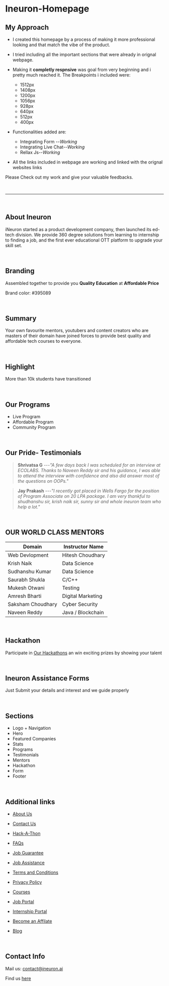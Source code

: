 # Ineuron-Homepage

## My Approach

* I created this homepage by a process of making it more professional looking and that match the vibe of the product.
* I tried including all the important sections that were already in orignal webpage.
* Making it **completly respnsive** was goal from very beginning and i pretty much reached it. The Breakpoints i included were:
    * 1512px
    * 1408px
    * 1200px
    * 1056px
    * 928px
    * 640px
    * 512px
    * 400px

* Functionalities added are:
    * Integrating Form --*Working*
    * Integrating Live Chat--*Working*
    * Rellax Js--*Working*

* All the links included in webpage are working and linked with the orignal websites links       


Please Check out my work and give your valuable feedbacks.


<br/>

---
<br/>

## About Ineuron

iNeuron started as a product development company, then launched its ed-tech division. We provide 360 degree solutions from learning to internship to finding a job, and the first ever educational OTT platform to upgrade your skill set.

<br/>

## Branding

Assembled together to provide you **Quality Education** at **Affordable Price**

Brand color: #395089

<br/>

## Summary
Your own favourite mentors, youtubers and content creators who are masters of their domain have joined forces to provide best quality and affordable tech courses to everyone.

<br/>

## Highlight
More than 10k students have transitioned

<br/>

## Our Programs
* Live Program
* Affordable Program
* Community Program

<br/>

## Our Pride- Testimonials
> **Shrivatsa G** ---*"A few days back I was scheduled for an interview at ECOLABS. Thanks to Naveen Reddy sir and his guidance, I was able to attend the interview with confidence and also did answer most of the questions on OOPs."*

> **Jay Prakash** ---*"I recently got placed in Wells Fargo for the position of Program Associate on 20 LPA package. I am very thankful to shudhanshu sir, krish naik sir, sunny sir and whole ineuron team who help a lot."*

<br/>




## OUR WORLD CLASS MENTORS

| Domain            | Instructor Name   |
|-------------------|-------------------|
| Web Devlopment    | Hitesh Choudhary  |
| Krish Naik        | Data Science      |
| Sudhanshu Kumar   | Data Science      |
| Saurabh Shukla    | C/C++             |
| Mukesh Otwani     | Testing           |
| Amresh Bharti     | Digital Marketing |
| Saksham Choudhary | Cyber Security    |
| Naveen Reddy      | Java / Blockchain |
<br/>

## Hackathon

Participate in [Our Hackathons](https://www.youtube.com/watch?v=fyZF8zwA5jU&feature=emb_imp_woyt) an win exciting prizes by showing your talent

<br/>

## Ineuron Assistance Forms

Just Submit your details and interest and we guide properly

<br/>

## Sections

- Logo + Navigation
- Hero
- Featured Companies
- Stats
- Programs
- Testimonials 
- Mentors
- Hackathon
- Form
- Footer

<br/>

## Additional links

* [About Us](https://ineuron.ai/about-us)

* [Contact Us](https://ineuron.ai/contact-us)

* [Hack-A-Thon](https://hackathon.ineuron.ai/neo)

* [FAQs](https://ineuron.ai/faqs)



* [Job Guarantee](https://ineuron.ai/job-guarantee)

* [Job Assistance](https://ineuron.ai/job-assistance)

* [Terms and Conditions](https://ineuron.ai/terms-and-conditions)

* [Privacy Policy](https://ineuron.ai/privacy-policy)


* [Courses](https://ineuron.ai/courses)

* [Job Portal](https://jobs.ineuron.ai/)

* [Internship Portal](https://internship.ineuron.ai/)

* [Become an Affilate](https://affiliate.ineuron.ai/)

* [Blog](https://blog.ineuron.ai/)

<br/>

## Contact Info

Mail us: contact@ineuron.ai

Find us [here](https://www.google.com/maps/place/iNeuron.ai/@13.0542869,77.7624757,15z/data=!4m5!3m4!1s0x0:0x89fbcd434743b11b!8m2!3d13.0540489!4d77.7614087)
